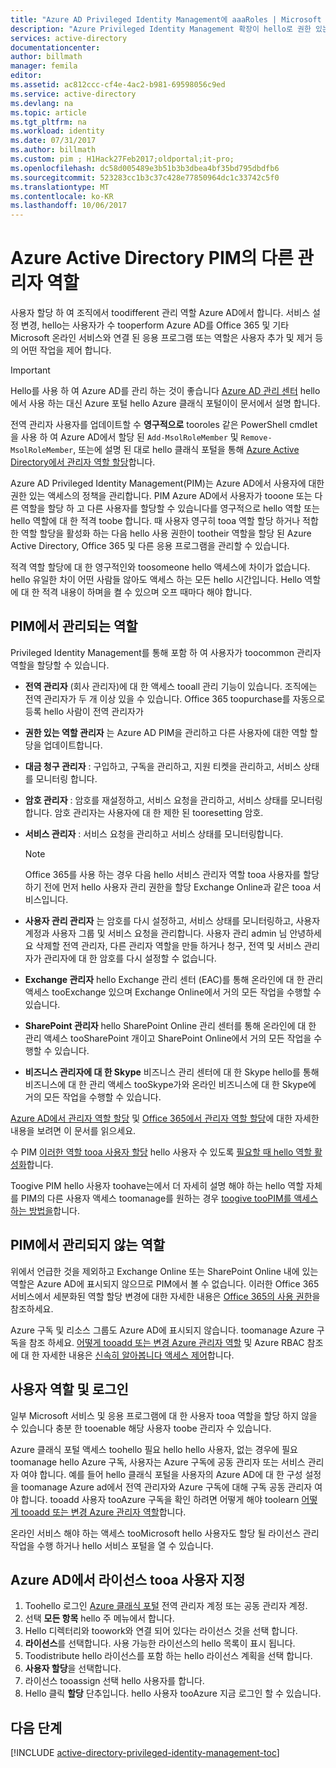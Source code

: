 ```yaml
---
title: "Azure AD Privileged Identity Management에 aaaRoles | Microsoft Docs"
description: "Azure Privileged Identity Management 확장이 hello로 권한 있는 id 어떤 역할이 사용에 대해 알아봅니다."
services: active-directory
documentationcenter: 
author: billmath
manager: femila
editor: 
ms.assetid: ac812ccc-cf4e-4ac2-b981-69598056c9ed
ms.service: active-directory
ms.devlang: na
ms.topic: article
ms.tgt_pltfrm: na
ms.workload: identity
ms.date: 07/31/2017
ms.author: billmath
ms.custom: pim ; H1Hack27Feb2017;oldportal;it-pro;
ms.openlocfilehash: dc58d005489e3b51b3b3dbea4bf35bd795dbdfb6
ms.sourcegitcommit: 523283cc1b3c37c428e77850964dc1c33742c5f0
ms.translationtype: MT
ms.contentlocale: ko-KR
ms.lasthandoff: 10/06/2017
---
```

# <a name="different-administrative-role-in-azure-active-directory-pim"></a>Azure Active Directory PIM의 다른 관리자 역할
<!-- **PLACEHOLDER: Need description of how this works. Azure PIM uses roles from MSODS objects.**-->

사용자 할당 하 여 조직에서 toodifferent 관리 역할 Azure AD에서 합니다. 서비스 설정 변경, hello는 사용자가 수 tooperform Azure AD를 Office 365 및 기타 Microsoft 온라인 서비스와 연결 된 응용 프로그램 또는 역할은 사용자 추가 및 제거 등의 어떤 작업을 제어 합니다.  

> [!IMPORTANT]
> Hello를 사용 하 여 Azure AD를 관리 하는 것이 좋습니다 [Azure AD 관리 센터](https://aad.portal.azure.com) hello에서 사용 하는 대신 Azure 포털 hello Azure 클래식 포털이이 문서에서 설명 합니다.

전역 관리자 사용자를 업데이트할 수 **영구적으로** tooroles 같은 PowerShell cmdlet을 사용 하 여 Azure AD에서 할당 된 `Add-MsolRoleMember` 및 `Remove-MsolRoleMember`, 또는에 설명 된 대로 hello 클래식 포털을 통해 [ Azure Active Directory에서 관리자 역할 할당](active-directory-assign-admin-roles.md)합니다.

Azure AD Privileged Identity Management(PIM)는 Azure AD에서 사용자에 대한 권한 있는 액세스의 정책을 관리합니다. PIM Azure AD에서 사용자가 tooone 또는 다른 역할을 할당 하 고 다른 사용자를 할당할 수 있습니다를 영구적으로 hello 역할 또는 hello 역할에 대 한 적격 toobe 합니다. 때 사용자 영구히 tooa 역할 할당 하거나 적합 한 역할 할당을 활성화 하는 다음 hello 사용 권한이 tootheir 역할을 할당 된 Azure Active Directory, Office 365 및 다른 응용 프로그램을 관리할 수 있습니다.

적격 역할 할당에 대 한 영구적인와 toosomeone hello 액세스에 차이가 없습니다. hello 유일한 차이 어떤 사람들 않아도 액세스 하는 모든 hello 시간입니다. Hello 역할에 대 한 적격 내용이 하며을 켤 수 있으며 오프 때마다 해야 합니다.

## <a name="roles-managed-in-pim"></a>PIM에서 관리되는 역할
Privileged Identity Management를 통해 포함 하 여 사용자가 toocommon 관리자 역할을 할당할 수 있습니다.

* **전역 관리자** (회사 관리자)에 대 한 액세스 tooall 관리 기능이 있습니다. 조직에는 전역 관리자가 두 개 이상 있을 수 있습니다. Office 365 toopurchase를 자동으로 등록 hello 사람이 전역 관리자가
* **권한 있는 역할 관리자** 는 Azure AD PIM을 관리하고 다른 사용자에 대한 역할 할당을 업데이트합니다.  
* **대금 청구 관리자** : 구입하고, 구독을 관리하고, 지원 티켓을 관리하고, 서비스 상태를 모니터링 합니다.
* **암호 관리자** : 암호를 재설정하고, 서비스 요청을 관리하고, 서비스 상태를 모니터링합니다. 암호 관리자는 사용자에 대 한 제한 된 tooresetting 암호.
* **서비스 관리자** : 서비스 요청을 관리하고 서비스 상태를 모니터링합니다.
  
  > [!NOTE]
  > Office 365를 사용 하는 경우 다음 hello 서비스 관리자 역할 tooa 사용자를 할당 하기 전에 먼저 hello 사용자 관리 권한을 할당 Exchange Online과 같은 tooa 서비스입니다.
  > 
  > 
* **사용자 관리 관리자** 는 암호를 다시 설정하고, 서비스 상태를 모니터링하고, 사용자 계정과 사용자 그룹 및 서비스 요청을 관리합니다. 사용자 관리 admin 님 안녕하세요 삭제할 전역 관리자, 다른 관리자 역할을 만들 하거나 청구, 전역 및 서비스 관리자가 관리자에 대 한 암호를 다시 설정할 수 없습니다.
* **Exchange 관리자** hello Exchange 관리 센터 (EAC)를 통해 온라인에 대 한 관리 액세스 tooExchange 있으며 Exchange Online에서 거의 모든 작업을 수행할 수 있습니다.
* **SharePoint 관리자** hello SharePoint Online 관리 센터를 통해 온라인에 대 한 관리 액세스 tooSharePoint 개이고 SharePoint Online에서 거의 모든 작업을 수행할 수 있습니다.
* **비즈니스 관리자에 대 한 Skype** 비즈니스 관리 센터에 대 한 Skype hello를 통해 비즈니스에 대 한 관리 액세스 tooSkype가와 온라인 비즈니스에 대 한 Skype에 거의 모든 작업을 수행할 수 있습니다.

[Azure AD에서 관리자 역할 할당](active-directory-assign-admin-roles.md) 및 [Office 365에서 관리자 역할 할당](https://support.office.com/article/Assigning-admin-roles-in-Office-365-eac4d046-1afd-4f1a-85fc-8219c79e1504)에 대한 자세한 내용을 보려면 이 문서를 읽으세요.

<!--**PLACEHOLDER: hello above article may not be hello one we want since PIM gets roles from places other that Office 365**-->


수 PIM [이러한 역할 tooa 사용자 할당](active-directory-privileged-identity-management-how-to-add-role-to-user.md) hello 사용자 수 있도록 [필요할 때 hello 역할 활성화](active-directory-privileged-identity-management-how-to-activate-role.md)합니다.

Toogive PIM hello 사용자 toohave는에서 더 자세히 설명 해야 하는 hello 역할 자체를 PIM의 다른 사용자 액세스 toomanage를 원하는 경우 [toogive tooPIM를 액세스 하는 방법을](active-directory-privileged-identity-management-how-to-give-access-to-pim.md)합니다.

<!-- ## hello PIM Security Administrator Role **PLACEHOLDER: Need description of hello Security Administrator role.**-->

## <a name="roles-not-managed-in-pim"></a>PIM에서 관리되지 않는 역할
위에서 언급한 것을 제외하고 Exchange Online 또는 SharePoint Online 내에 있는 역할은 Azure AD에 표시되지 않으므로 PIM에서 볼 수 없습니다. 이러한 Office 365 서비스에서 세분화된 역할 할당 변경에 대한 자세한 내용은 [Office 365의 사용 권한](https://support.office.com/article/Permissions-in-Office-365-da585eea-f576-4f55-a1e0-87090b6aaa9d)을 참조하세요.

Azure 구독 및 리소스 그룹도 Azure AD에 표시되지 않습니다. toomanage Azure 구독을 참조 하세요. [어떻게 tooadd 또는 변경 Azure 관리자 역할](../billing/billing-add-change-azure-subscription-administrator.md) 및 Azure RBAC 참조에 대 한 자세한 내용은 [신속히 알아봅니다 액세스 제어](role-based-access-control-configure.md)합니다.

<!--**hello above links might be replaced by ones that are from within this documentation repository **-->


## <a name="user-roles-and-signing-in"></a>사용자 역할 및 로그인
일부 Microsoft 서비스 및 응용 프로그램에 대 한 사용자 tooa 역할을 할당 하지 않을 수 있습니다 충분 한 tooenable 해당 사용자 toobe 관리자 수 있습니다.

Azure 클래식 포털 액세스 toohello 필요 hello hello 사용자, 없는 경우에 필요 toomanage hello Azure 구독, 사용자는 Azure 구독에 공동 관리자 또는 서비스 관리자 여야 합니다.  예를 들어 hello 클래식 포털을 사용자의 Azure AD에 대 한 구성 설정을 toomanage Azure ad에서 전역 관리자와 Azure 구독에 대해 구독 공동 관리자 여야 합니다.  tooadd 사용자 tooAzure 구독을 확인 하려면 어떻게 해야 toolearn [어떻게 tooadd 또는 변경 Azure 관리자 역할](../billing/billing-add-change-azure-subscription-administrator.md)합니다.

온라인 서비스 해야 하는 액세스 tooMicrosoft hello 사용자도 할당 될 라이선스 관리 작업을 수행 하거나 hello 서비스 포털을 열 수 있습니다.

## <a name="assign-a-license-tooa-user-in-azure-ad"></a>Azure AD에서 라이선스 tooa 사용자 지정
1. Toohello 로그인 [Azure 클래식 포털](http://manage.windowsazure.com) 전역 관리자 계정 또는 공동 관리자 계정.
2. 선택 **모든 항목** hello 주 메뉴에서 합니다.
3. Hello 디렉터리와 toowork와 연결 되어 있다는 라이선스 것을 선택 합니다.
4. **라이선스**를 선택합니다. 사용 가능한 라이선스의 hello 목록이 표시 됩니다.
5. Toodistribute hello 라이선스를 포함 하는 hello 라이선스 계획을 선택 합니다.
6. **사용자 할당**을 선택합니다.
7. 라이선스 tooassign 선택 hello 사용자를 합니다.
8. Hello 클릭 **할당** 단추입니다.  hello 사용자 tooAzure 지금 로그인 할 수 있습니다.

<!--Every topic should have next steps and links toohello next logical set of content tookeep hello customer engaged-->
## <a name="next-steps"></a>다음 단계
[!INCLUDE [active-directory-privileged-identity-management-toc](../../includes/active-directory-privileged-identity-management-toc.md)]

